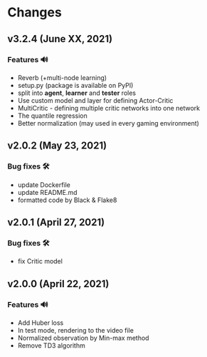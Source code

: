 # Changes

## v3.2.4 (June XX, 2021)
### Features 🔊
- Reverb (+multi-node learning)
- setup.py (package is available on PyPI)
- split into **agent**, **learner** and **tester** roles
- Use custom model and layer for defining Actor-Critic
- MultiCritic - defining multiple critic networks into one network
- The quantile regression
- Better normalization (may used in every gaming environment)

## v2.0.2 (May 23, 2021)
### Bug fixes 🛠️
- update Dockerfile
- update README.md
- formatted code by Black & Flake8

## v2.0.1 (April 27, 2021)
### Bug fixes 🛠️
- fix Critic model

## v2.0.0 (April 22, 2021)
### Features 🔊
- Add Huber loss
- In test mode, rendering to the video file
- Normalized observation by Min-max method
- Remove TD3 algorithm
